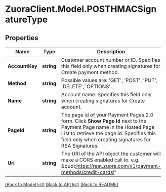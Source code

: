 # ZuoraClient.Model.POSTHMACSignatureType

## Properties

Name | Type | Description | Notes
------------ | ------------- | ------------- | -------------
**AccountKey** | **string** | Customer account number or ID.  Specifies this field only when creating signatures for Create payment method.  | [optional] 
**Method** | **string** | Possible values are: &#39;GET&#39;, &#39;POST&#39;, &#39;PUT&#39;, &#39;DELETE&#39;, &#39;OPTIONS&#39;.  | 
**Name** | **string** | Account name.  Specifies this field only when creating signatures for Create account.  | [optional] 
**PageId** | **string** | The page id of your Payment Pages 2.0 form. Click **Show Page Id** next to the Payment Page name in the Hosted Page List to retrieve the page id.  Specifies this field only when creating signatures for RSA Signatures.  | [optional] 
**Uri** | **string** | The URI of the API object the customer will make a CORS enabled call to. e.g. \&quot;https://rest.zuora.com/v1/payment-methods/credit-cards\&quot;  | 

[[Back to Model list]](../README.md#documentation-for-models) [[Back to API list]](../README.md#documentation-for-api-endpoints) [[Back to README]](../README.md)

